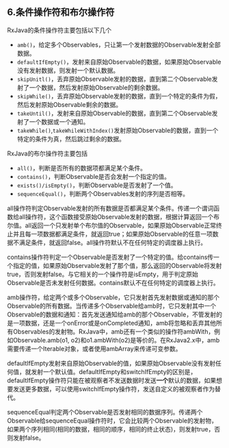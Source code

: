 ## 6.条件操作符和布尔操作符

RxJava的条件操作符主要包括以下几个

+ ``amb()``，给定多个Observables，只让第一个发射数据的Observable发射全部数据。
+ ``defaultIfEmpty()``，发射来自原始Observable的数据，如果原始Observable没有发射数据，则发射一个默认数据。
+ ``skipUnitl()``，丢弃原始Observable发射的数据，直到第二个Observable发射了一个数据，然后发射原始Observable的剩余数据。
+ ``skipWhile()``，丢弃原始Observable发射的数据，直到一个特定的条件为假，然后发射原始Observable剩余的数据。
+ ``takeUntil()``，发射来自原始Observable的数据，直到第二个Observable发射了一个数据或一个通知。
+ ``takeWhile()``,``takeWhileWithIndex()``发射原始Observable的数据，直到一个特定的条件为真，然后跳过剩余的数据。

RxJava的布尔操作符主要包括

+ ``all()``，判断是否所有的数据项都满足某个条件。
+ ``contains()``，判断Observable是否会发射一个指定的值。
+ ``exists()/isEmpty()``，判断Observable是否发射了一个值。
+ ``sequenceEqual()``，判断两个Observables发射的序列是否相等。

all操作符判定Observable发射的所有数据是否都满足某个条件。传递一个谓词函数给all操作符，这个函数接受原始Observable发射的数据，根据计算返回一个布尔值。all返回一个只发射单个布尔值的Observable，如果原始Observable正常终止并且每一项数据都满足条件，就返回true；如果原始Observable的任意一项数据不满足条件，就返回false。all操作符默认不在任何特定的调度器上执行。

contains操作符判定一个Observable是否发射了一个特定的值。给contains传一个指定的值，如果原始Observable发射了那个值，那么返回的Observable将发射true，否则发射false。与它相关的一个操作符是isEmpty，用于判定原始Observable是否未发射任何数据。contains默认不在任何特定的调度器上执行。

amb操作符，给定两个或多个Observable，它只发射首先发射数据或通知的那个Observable的所有数据。当传递多个Observable给amb时，它只发射其中一个Observable的数据和通知：首先发送通知给amb的那个Observable，不管发射的是一项数据，还是一个onError或是onCompleted通知，amb将忽略和丢弃其他所有Observables的发射物。RxJava中，amb还有一个类似的操作符ambWith，例如Observable.amb(o1, o2)和o1.ambWith(o2)是等价的。在RxJava2.x中，amb需要传递一个Iterable对象，或者使用ambArray来传递可变参数。

defaultIfEmpty发射来自原始Observable的值，如果原始Observable没有发射任何值，就发射一个默认值。defaultIfEmpty和switchIfEmpty的区别是，defaultIfEmpty操作符只能在被观察者不发送数据时发送**一个**默认的数据，如果想要发送更多数据，可以使用switchIfEmpty操作符，发送自定义的被观察者作为替代。

sequenceEqual判定两个Observable是否发射相同的数据序列。传递两个Observable给sequenceEqual操作符时，它会比较两个Observable的发射物，如果两个序列相同(相同的数据，相同的顺序，相同的终止状态)，则发射true，否则发射false。